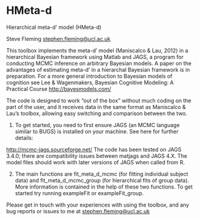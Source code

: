 HMeta-d
===

Hierarchical meta-d' model (HMeta-d)

Steve Fleming
stephen.fleming@ucl.ac.uk 

This toolbox implements the meta-d’ model (Maniscalco & Lau, 2012) in a hierarchical Bayesian framework using Matlab and JAGS, a program for conducting MCMC inference on arbitrary Bayesian models. A paper on the advantages of estimating meta-d’ in a hierarchal Bayesian framework is in preparation. For a more general introduction to Bayesian models of cognition see Lee & Wagenmakers, Bayesian Cognitive Modeling: A Practical Course http://bayesmodels.com/

The code is designed to work “out of the box” without much coding on the part of the user, and it receives data in the same format as Maniscalco & Lau’s toolbox, allowing easy switching and comparison between the two.

1) To get started, you need to first ensure JAGS (an MCMC language similar to BUGS) is installed on your machine. See here for further details:

http://mcmc-jags.sourceforge.net/
The code has been tested on JAGS 3.4.0; there are compatibility issues between matjags and JAGS 4.X. The model files should work with later versions of JAGS when called from R.

2) The main functions are fit_meta_d_mcmc (for fitting individual subject data) and fit_meta_d_mcmc_group (for hierarchical fits of group data). More information is contained in the help of these two functions. To get started try running exampleFit or exampleFit_group.

Please get in touch with your experiences with using the toolbox, and any bug reports or issues to me at stephen.fleming@ucl.ac.uk 
